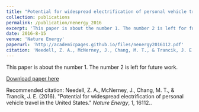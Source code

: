 ```yaml
---
title: "Potential for widespread electrification of personal vehicle travel in the United States"
collection: publications
permalink: /publication/nenergy_2016
excerpt: 'This paper is about the number 1. The number 2 is left for future work.'
date: 2016-8-15
venue: 'Nature Energy'
paperurl: 'http://academicpages.github.io/files/nenergy2016112.pdf'
citation: 'Needell, Z. A., McNerney, J., Chang, M. T., & Trancik, J. E. (2016). &quot;Potential for widespread electrification of personal vehicle travel in the United States.&quot; <i>Nature Energy</i>, 1, 16112.'
---
```

This paper is about the number 1. The number 2 is left for future work.

[Download paper here](http://academicpages.github.io/files/paper1.pdf)

Recommended citation: Needell, Z. A., McNerney, J., Chang, M. T., & Trancik, J. E. (2016). &quot;Potential for widespread electrification of personal vehicle travel in the United States.&quot; <i>Nature Energy</i>, 1, 16112..